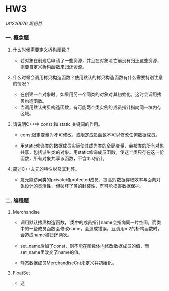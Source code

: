 # HW3

*181220076 周韧哲*

### 一. 概念题

1. 什么时候需要定义析构函数？

   + 若对象在创建后申请了一些资源，并且在对象消亡前没有归还这些资源，则要自定义析构函数来归还资源。

2. 什么时候会调用拷⻉构造函数？使用默认的拷⻉构造函数有什么需要特别注意的情况？

   + 在创建一个对象时，如果用另一个同类的对象对其初始化，这时会调用拷贝构造函数。
   + 当调用默认拷贝构造函数，有可能两个类实例的成员指针指向同一块内存区域。

3. 请说明C++中 const 和 static 关键词的作用。

   + const限定变量为不可修改，或限定成员函数不可以修改任何数据成员。

   + 用static修饰类的数据成员实际使其成为类的全局变量，会被类的所有对象共享，包括派生类的对象。用static修饰成员函数，使这个类只存在这一份函数，所有对象共享该函数，不含this指针。

4. 简述C++友元的特性以及其利弊。

   + 友元能访问类的private和protected成员，提高对数据存取效率与面向对象设计的灵活性，但破坏了类的封装性，有可能损害数据保护。

### 二. 编程题

1. Merchandise

   + 调用默认拷贝构造函数， 类中的成员指针name会指向同一片空间，而类中的一些成员函数会修改name，会造成错误。且调用m2的析构函数时，会造成name被归还两次。

   + set_name后加了const，则不能在函数体内修改数据成员的值，而set_name里改变了name的值。
   
   + 静态数据成员MerchandiseCnt未定义并初始化。 

2. FloatSet

   + 这